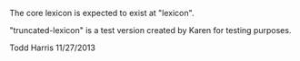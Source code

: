 The core lexicon is expected to exist at "lexicon".

"truncated-lexicon" is a test version created by Karen
for testing purposes.

Todd Harris
11/27/2013